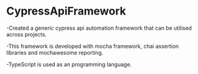 # CypressApiFramework
-Created a generic cypress api automation framework that can be utilised across projects. 

-This framework is developed with mocha framework, chai assertion libraries and mochawesome reporting.

-TypeScript is used as an programming language.
